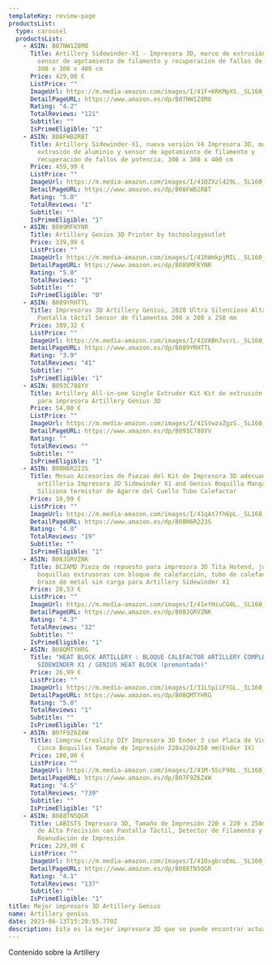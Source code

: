 ```yaml
---
templateKey: review-page
productsList:
  type: carousel
  productsList:
    - ASIN: B07NW1Z8M8
      Title: Artillery Sidewinder-X1 - Impresora 3D, marco de extrusión de aluminio y
        sensor de agotamiento de filamento y recuperación de fallos de potencia,
        300 x 300 x 400 cm
      Price: 429,00 €
      ListPrice: ""
      ImageUrl: https://m.media-amazon.com/images/I/41F+KRKMpXS._SL160_.jpg
      DetailPageURL: https://www.amazon.es/dp/B07NW1Z8M8
      Rating: "4.2"
      TotalReviews: "121"
      Subtitle: ""
      IsPrimeEligible: "1"
    - ASIN: B08FWB2RBT
      Title: Artillery Sidewinder-X1, nueva versión V4 Impresora 3D, marco de
        extrusión de aluminio y sensor de agotamiento de filamento y
        recuperación de fallos de potencia, 300 x 300 x 400 cm
      Price: 459,99 €
      ListPrice: ""
      ImageUrl: https://m.media-amazon.com/images/I/41QZXzl429L._SL160_.jpg
      DetailPageURL: https://www.amazon.es/dp/B08FWB2RBT
      Rating: "5.0"
      TotalReviews: "1"
      Subtitle: ""
      IsPrimeEligible: "1"
    - ASIN: B089MFKYNR
      Title: Artillery Genius 3D Printer by technologyoutlet
      Price: 339,99 €
      ListPrice: ""
      ImageUrl: https://m.media-amazon.com/images/I/41hWmkpjMIL._SL160_.jpg
      DetailPageURL: https://www.amazon.es/dp/B089MFKYNR
      Rating: "5.0"
      TotalReviews: "1"
      Subtitle: ""
      IsPrimeEligible: "0"
    - ASIN: B089YRHTTL
      Title: Impresoras 3D Artillery Genius, 2020 Ultra Silencioso Alta precisión
        Pantalla táctil Sensor de filamentos 200 x 200 x 250 mm
      Price: 389,32 €
      ListPrice: ""
      ImageUrl: https://m.media-amazon.com/images/I/41VABn7vcrL._SL160_.jpg
      DetailPageURL: https://www.amazon.es/dp/B089YRHTTL
      Rating: "3.9"
      TotalReviews: "41"
      Subtitle: ""
      IsPrimeEligible: "1"
    - ASIN: B093C788YV
      Title: Artillery All-in-one Single Extruder Kit Kit de extrusión de repuesto
        para impresora Artillery Genius 3D
      Price: 54,00 €
      ListPrice: ""
      ImageUrl: https://m.media-amazon.com/images/I/41SVwzaZgzS._SL160_.jpg
      DetailPageURL: https://www.amazon.es/dp/B093C788YV
      Rating: ""
      TotalReviews: ""
      Subtitle: ""
      IsPrimeEligible: "1"
    - ASIN: B08N6R223S
      Title: Mnsun Accesorios de Piezas del Kit de Impresora 3D adecuados para
        artillería Impresora 3D Sidewinder X1 and Genius Boquilla Manga de
        Silicona termistor de Agarre del Cuello Tubo Calefactor
      Price: 18,99 €
      ListPrice: ""
      ImageUrl: https://m.media-amazon.com/images/I/41qAt7fh6pL._SL160_.jpg
      DetailPageURL: https://www.amazon.es/dp/B08N6R223S
      Rating: "4.0"
      TotalReviews: "19"
      Subtitle: ""
      IsPrimeEligible: "1"
    - ASIN: B08JGRVZNK
      Title: BCZAMD Pieza de repuesto para impresora 3D Tita Hotend, juego de
        boquillas extrusoras con bloque de calefacción, tubo de calefacción V6,
        brazo de metal sin carga para Artillery Sidewinder X1
      Price: 28,53 €
      ListPrice: ""
      ImageUrl: https://m.media-amazon.com/images/I/41eYHiuCG0L._SL160_.jpg
      DetailPageURL: https://www.amazon.es/dp/B08JGRVZNK
      Rating: "4.3"
      TotalReviews: "32"
      Subtitle: ""
      IsPrimeEligible: "1"
    - ASIN: B08QMTYHRG
      Title: "HEAT BLOCK ARTILLERY : BLOQUE CALEFACTOR ARTILLERY COMPLETA Y OFICIAL
        SIDEWINDER X1 / GENIUS HEAT BLOCK (premontado)"
      Price: 26,99 €
      ListPrice: ""
      ImageUrl: https://m.media-amazon.com/images/I/31LSpiiFYGL._SL160_.jpg
      DetailPageURL: https://www.amazon.es/dp/B08QMTYHRG
      Rating: "5.0"
      TotalReviews: "1"
      Subtitle: ""
      IsPrimeEligible: "1"
    - ASIN: B07F9Z6Z4W
      Title: Comgrow Creality DIY Impresora 3D Ender 3 con Placa de Vidrio Templado y
        Cinco Boquillas Tamaño de Impresión 220x220x250 mm(Ender 3X)
      Price: 180,00 €
      ListPrice: ""
      ImageUrl: https://m.media-amazon.com/images/I/41M-5ScF98L._SL160_.jpg
      DetailPageURL: https://www.amazon.es/dp/B07F9Z6Z4W
      Rating: "4.5"
      TotalReviews: "739"
      Subtitle: ""
      IsPrimeEligible: "1"
    - ASIN: B088TN5QGR
      Title: LABISTS Impresora 3D, Tamaño de Impresión 220 x 220 x 250mm, Impresora 3D
        de Alta Precisión con Pantalla Táctil, Detector de Filamento y
        Reanudación de Impresión
      Price: 229,99 €
      ListPrice: ""
      ImageUrl: https://m.media-amazon.com/images/I/41OxgbroEmL._SL160_.jpg
      DetailPageURL: https://www.amazon.es/dp/B088TN5QGR
      Rating: "4.1"
      TotalReviews: "137"
      Subtitle: ""
      IsPrimeEligible: "1"
title: Mejor impresora 3D Artillery Genius
name: Artillery genius
date: 2021-06-13T15:20:55.770Z
description: Esta es la mejor impresora 3D que se puede encontrar actualmente.
---
```

<p class="text-red-500">Contenido sobre la Artillery</p>